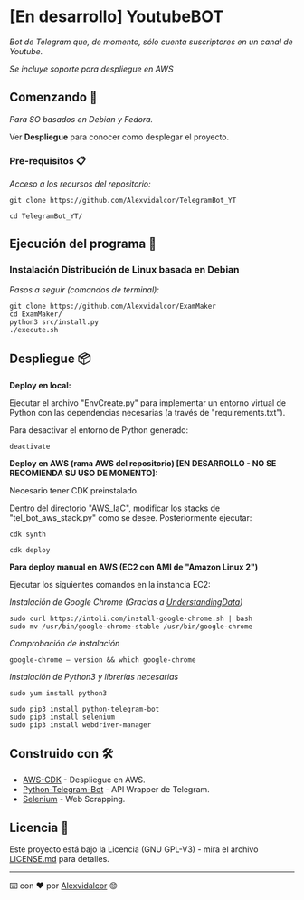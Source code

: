 
# [En desarrollo] YoutubeBOT

_Bot de Telegram que, de momento, sólo cuenta suscriptores en un canal de Youtube._

_Se incluye soporte para despliegue en AWS_


## Comenzando 🚀

_Para SO basados en Debian y Fedora._

Ver **Despliegue** para conocer como desplegar el proyecto.


### Pre-requisitos 📋

_Acceso a los recursos del repositorio:_

```
git clone https://github.com/Alexvidalcor/TelegramBot_YT

cd TelegramBot_YT/
```


## Ejecución del programa 🚀

### Instalación Distribución de Linux basada en Debian 

_Pasos a seguir (comandos de terminal):_

```
git clone https://github.com/Alexvidalcor/ExamMaker
cd ExamMaker/
python3 src/install.py
./execute.sh
```

## Despliegue 📦

**Deploy en local:**

Ejecutar el archivo "EnvCreate.py" para implementar un entorno virtual de Python con las dependencias necesarias (a través de "requirements.txt").

Para desactivar el entorno de Python generado:

```
deactivate
```

**Deploy en AWS (rama AWS del repositorio) [EN DESARROLLO - NO SE RECOMIENDA SU USO DE MOMENTO]:**

Necesario tener CDK preinstalado.

Dentro del directorio "AWS_IaC", modificar los stacks de "tel_bot_aws_stack.py" como se desee. Posteriormente ejecutar:

```
cdk synth

cdk deploy
```

**Para deploy manual en AWS (EC2 con AMI de "Amazon Linux 2")**

Ejecutar los siguientes comandos en la instancia EC2:

_Instalación de Google Chrome (Gracias a [UnderstandingData](https://understandingdata.com/install-google-chrome-selenium-ec2-aws/))_

```
sudo curl https://intoli.com/install-google-chrome.sh | bash
sudo mv /usr/bin/google-chrome-stable /usr/bin/google-chrome
```

_Comprobación de instalación_

```
google-chrome – version && which google-chrome
```

_Instalación de Python3 y librerías necesarias_

```
sudo yum install python3

sudo pip3 install python-telegram-bot
sudo pip3 install selenium
sudo pip3 install webdriver-manager
```


## Construido con 🛠️

* [AWS-CDK](https://aws.amazon.com/es/cdk/) - Despliegue en AWS.
* [Python-Telegram-Bot](https://python-telegram-bot.org) - API Wrapper de Telegram.
* [Selenium](https://www.selenium.dev/) - Web Scrapping.


## Licencia 📄

Este proyecto está bajo la Licencia (GNU GPL-V3) - mira el archivo [LICENSE.md](LICENSE.md) para detalles.


---
⌨️ con ❤️ por [Alexvidalcor](https://github.com/Alexvidalcor) 😊
